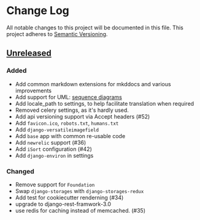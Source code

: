# Change Log
All notable changes to this project will be documented in this file.
This project adheres to [Semantic Versioning](http://semver.org/).

## [Unreleased][unreleased]
### Added
- Add common markdown extensions for mkddocs and various improvements
- Add support for UML: [sequence diagrams](http://en.wikipedia.org/wiki/Sequence_diagram)
- Add locale_path to settings, to help facilitate translation when required
- Removed celery settings, as it's hardly used.
- Add api versioning support via Accept headers (#52)
- Add `favicon.ico`, `robots.txt`, `humans.txt`
- Add `django-versatileimagefield`
- Add `base` app with common re-usable code
- Add `newrelic` support (#36)
- Add `iSort` configuration (#42)
- Add  `django-environ` in settings 

### Changed
- Remove support for `Foundation`
- Swap `django-storages` with `django-storages-redux`
- Add test for cookiecutter renderning (#34)
- upgrade to django-rest-framwork-3.0
- use redis for caching instead of memcached. (#35)

[unreleased]: https://github.com/Fueled/cookiecutter-django/compare/v0.0.1...HEAD

